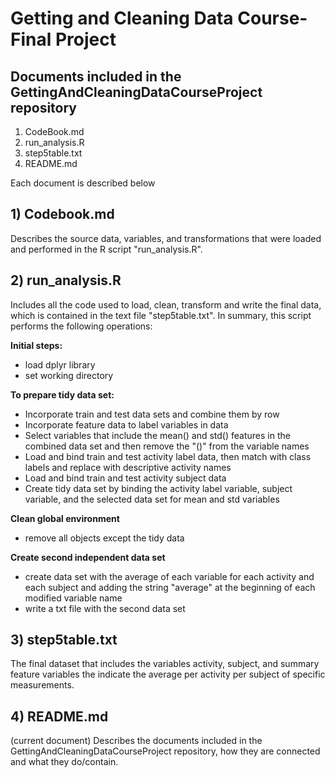 # Getting and Cleaning Data Course- Final Project  


## Documents included in the GettingAndCleaningDataCourseProject repository

1) CodeBook.md
2) run_analysis.R
3) step5table.txt
4) README.md

Each document is described below


## 1) Codebook.md

Describes the source data, variables, and transformations that were loaded and performed in the R script "run_analysis.R".


## 2) run_analysis.R

Includes all the code used to load, clean, transform and write the final data, which is contained in the text file "step5table.txt".
In summary, this script performs the following operations:


**Initial steps:**  
- load dplyr library  
- set working directory   

**To prepare tidy data set:**  
- Incorporate train and test data sets and combine them by row  
- Incorporate feature data to label variables in data  
- Select variables that include the mean() and std() features in the combined data set and then remove the "()" from the variable names
- Load and bind train and test activity label data, then match with class labels and replace with descriptive activity names  
- Load and bind train and test activity subject data  
- Create tidy data set by binding the activity label variable, subject variable, and the selected data set for mean and std variables  

**Clean global environment**  
- remove all objects except the tidy data  

**Create second independent data set**  
- create data set with the average of each variable for each activity and each subject and adding the string "average" at the beginning of each modified variable name  
- write a txt file with the second data set  


## 3) step5table.txt

The final dataset that includes the variables activity, subject, and summary feature variables the indicate the average per activity per subject of specific measurements.


## 4) README.md

(current document) Describes the documents included in the GettingAndCleaningDataCourseProject repository, how they are connected and what they do/contain.